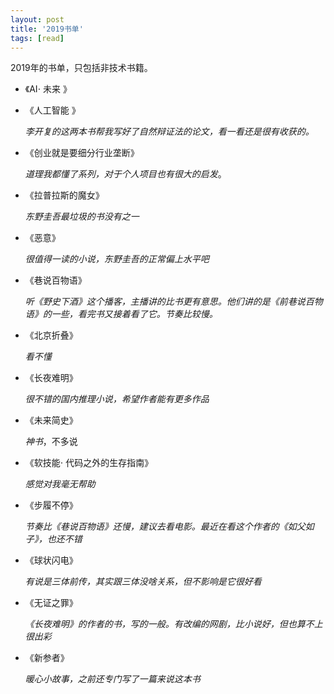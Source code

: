 ```yaml
---
layout: post
title: '2019书单'
tags: [read]
---
```


2019年的书单，只包括非技术书籍。

* 《AI$\cdot$ 未来 》

* 《人工智能 》

  _李开复的这两本书帮我写好了自然辩证法的论文，看一看还是很有收获的。_

* 《创业就是要细分行业垄断》

  _道理我都懂了系列，对于个人项目也有很大的启发_。

* 《拉普拉斯的魔女》

  _东野圭吾最垃圾的书没有之一_

* 《恶意》

  _很值得一读的小说，东野圭吾的正常偏上水平吧_

* 《巷说百物语》

  _听《野史下酒》这个播客，主播讲的比书更有意思。他们讲的是《前巷说百物语》的一些，看完书又接着看了它。节奏比较慢。_

* 《北京折叠》

  _看不懂_

* 《长夜难明》

  _很不错的国内推理小说，希望作者能有更多作品_

* 《未来简史》

  _神书_，不多说

* 《软技能$\cdot$ 代码之外的生存指南》

  _感觉对我毫无帮助_

* 《步履不停》

  _节奏比《巷说百物语》还慢，建议去看电影。最近在看这个作者的《如父如子》，也还不错_

* 《球状闪电》

  _有说是三体前传，其实跟三体没啥关系，但不影响是它很好看_

* 《无证之罪》

  _《长夜难明》的作者的书，写的一般。有改编的网剧，比小说好，但也算不上很出彩_

* 《新参者》

  _暖心小故事，之前还专门写了一篇来说这本书_